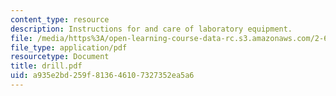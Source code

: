 ```yaml
---
content_type: resource
description: Instructions for and care of laboratory equipment.
file: /media/https%3A/open-learning-course-data-rc.s3.amazonaws.com/2-670-mechanical-engineering-tools-january-iap-2004/a935e2bd259f813646107327352ea5a6_drill.pdf
file_type: application/pdf
resourcetype: Document
title: drill.pdf
uid: a935e2bd-259f-8136-4610-7327352ea5a6
---
```

